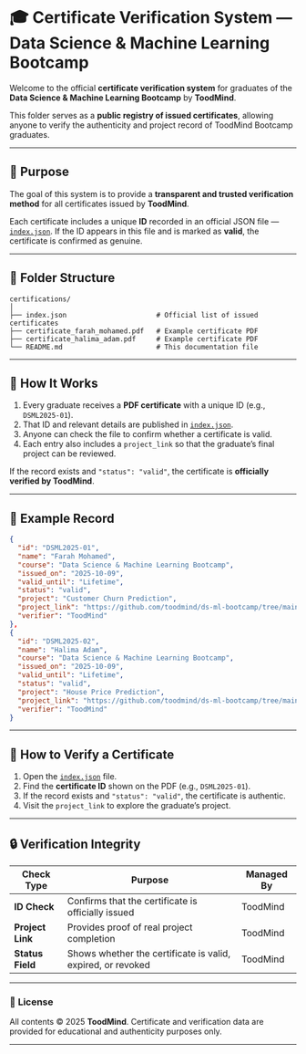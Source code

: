 # 🎓 **Certificate Verification System — Data Science & Machine Learning Bootcamp**

Welcome to the official **certificate verification system** for graduates of the
**Data Science & Machine Learning Bootcamp** by **ToodMind**.

This folder serves as a **public registry of issued certificates**, allowing anyone to verify the authenticity and project record of ToodMind Bootcamp graduates.

---

## 🧭 **Purpose**

The goal of this system is to provide a **transparent and trusted verification method** for all certificates issued by **ToodMind**.

Each certificate includes a unique **ID** recorded in an official JSON file — [`index.json`](./index.json).
If the ID appears in this file and is marked as **valid**, the certificate is confirmed as genuine.

---

## 📁 **Folder Structure**

```
certifications/
│
├── index.json                      # Official list of issued certificates
├── certificate_farah_mohamed.pdf   # Example certificate PDF
├── certificate_halima_adam.pdf     # Example certificate PDF
└── README.md                       # This documentation file
```

---

## 📜 **How It Works**

1. Every graduate receives a **PDF certificate** with a unique ID (e.g., `DSML2025-01`).
2. That ID and relevant details are published in [`index.json`](./index.json).
3. Anyone can check the file to confirm whether a certificate is valid.
4. Each entry also includes a `project_link` so that the graduate’s final project can be reviewed.

If the record exists and `"status": "valid"`, the certificate is **officially verified by ToodMind**.

---

## 🧩 **Example Record**

```json
{
  "id": "DSML2025-01",
  "name": "Farah Mohamed",
  "course": "Data Science & Machine Learning Bootcamp",
  "issued_on": "2025-10-09",
  "valid_until": "Lifetime",
  "status": "valid",
  "project": "Customer Churn Prediction",
  "project_link": "https://github.com/toodmind/ds-ml-bootcamp/tree/main/projects/farah-mohamed",
  "verifier": "ToodMind"
},
{
  "id": "DSML2025-02",
  "name": "Halima Adam",
  "course": "Data Science & Machine Learning Bootcamp",
  "issued_on": "2025-10-09",
  "valid_until": "Lifetime",
  "status": "valid",
  "project": "House Price Prediction",
  "project_link": "https://github.com/toodmind/ds-ml-bootcamp/tree/main/projects/halima-adam",
  "verifier": "ToodMind"
}
```

---

## 🔎 **How to Verify a Certificate**

1. Open the [`index.json`](./index.json) file.
2. Find the **certificate ID** shown on the PDF (e.g., `DSML2025-01`).
3. If the record exists and `"status": "valid"`, the certificate is authentic.
4. Visit the `project_link` to explore the graduate’s project.

---

## 🔒 **Verification Integrity**

| Check Type       | Purpose                                                     | Managed By          |
| ---------------- | ----------------------------------------------------------- | ------------------- |
| **ID Check**     | Confirms that the certificate is officially issued          | ToodMind            |
| **Project Link** | Provides proof of real project completion                   | ToodMind            |
| **Status Field** | Shows whether the certificate is valid, expired, or revoked | ToodMind            |

---

### 🧾 **License**

All contents © 2025 **ToodMind**.
Certificate and verification data are provided for educational and authenticity purposes only.

---
